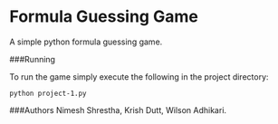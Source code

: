 # Formula Guessing Game

A simple python formula guessing game.

###Running

To run the game simply execute the following in the project directory:

```
python project-1.py
```

###Authors
Nimesh Shrestha, Krish Dutt, Wilson Adhikari.
